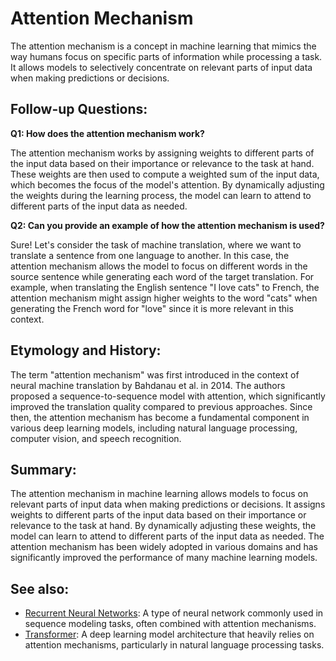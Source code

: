 # Attention Mechanism

The attention mechanism is a concept in machine learning that mimics the way
humans focus on specific parts of information while processing a task. It
allows models to selectively concentrate on relevant parts of input data when
making predictions or decisions.

## Follow-up Questions:

**Q1: How does the attention mechanism work?**

The attention mechanism works by assigning weights to different parts of the
input data based on their importance or relevance to the task at hand. These
weights are then used to compute a weighted sum of the input data, which
becomes the focus of the model's attention. By dynamically adjusting the
weights during the learning process, the model can learn to attend to
different parts of the input data as needed.

**Q2: Can you provide an example of how the attention mechanism is used?**

Sure! Let's consider the task of machine translation, where we want to
translate a sentence from one language to another. In this case, the attention
mechanism allows the model to focus on different words in the source sentence
while generating each word of the target translation. For example, when
translating the English sentence "I love cats" to French, the attention
mechanism might assign higher weights to the word "cats" when generating the
French word for "love" since it is more relevant in this context.

## Etymology and History:

The term "attention mechanism" was first introduced in the context of neural
machine translation by Bahdanau et al. in 2014. The authors proposed a
sequence-to-sequence model with attention, which significantly improved the
translation quality compared to previous approaches. Since then, the attention
mechanism has become a fundamental component in various deep learning models,
including natural language processing, computer vision, and speech recognition.

## Summary:

The attention mechanism in machine learning allows models to focus on relevant
parts of input data when making predictions or decisions. It assigns weights to
different parts of the input data based on their importance or relevance to the
task at hand. By dynamically adjusting these weights, the model can learn to
attend to different parts of the input data as needed. The attention mechanism
has been widely adopted in various domains and has significantly improved the
performance of many machine learning models.

## See also:

- [Recurrent Neural Networks](?concept=recurrent+neural+networks&specialist_role=ML+Engineer&target_audience=Manager+without+much+technical+background):
  A type of neural network commonly used in sequence modeling tasks, often
  combined with attention mechanisms.
- [Transformer](?concept=transformer&specialist_role=ML+Engineer&target_audience=Manager+without+much+technical+background):
  A deep learning model architecture that heavily relies on attention
  mechanisms, particularly in natural language processing tasks.